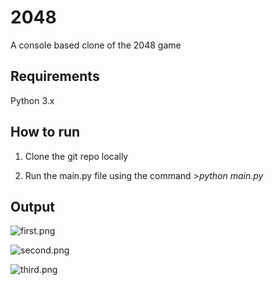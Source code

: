 
# 2048

A console based clone of the 2048 game

  
## Requirements

Python 3.x

  

## How to run

1. Clone the git repo locally

2. Run the main.py file using the command >*python main.py*

  

## Output
![first.png](https://i.ibb.co/jkYycg5/Screenshot-13.png)

![second.png](https://i.ibb.co/FnkB7rz/Screenshot-14.png)

![third.png](https://i.ibb.co/4S1g9JX/Screenshot-15.png)

